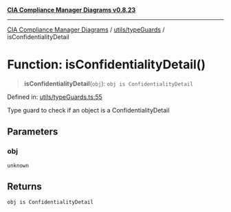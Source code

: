 [**CIA Compliance Manager Diagrams v0.8.23**](../../../README.md)

***

[CIA Compliance Manager Diagrams](../../../modules.md) / [utils/typeGuards](../README.md) / isConfidentialityDetail

# Function: isConfidentialityDetail()

> **isConfidentialityDetail**(`obj`): `obj is ConfidentialityDetail`

Defined in: [utils/typeGuards.ts:55](https://github.com/Hack23/cia-compliance-manager/blob/55488ba3ac0003e4435eb3634b6ab6e9b8b05a9b/src/utils/typeGuards.ts#L55)

Type guard to check if an object is a ConfidentialityDetail

## Parameters

### obj

`unknown`

## Returns

`obj is ConfidentialityDetail`
